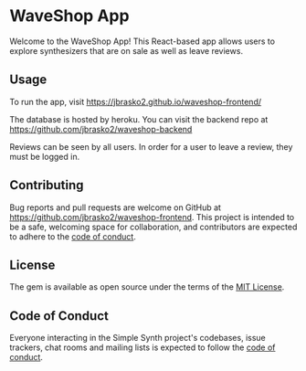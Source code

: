 # WaveShop App
Welcome to the WaveShop App! This React-based app allows users to explore synthesizers that are on sale as well as leave reviews.

## Usage
To run the app, visit https://jbrasko2.github.io/waveshop-frontend/

The database is hosted by heroku. You can visit the backend repo at https://github.com/jbrasko2/waveshop-backend

Reviews can be seen by all users. In order for a user to leave a review, they must be logged in.

## Contributing

Bug reports and pull requests are welcome on GitHub at https://github.com/jbrasko2/waveshop-frontend. This project is intended to be a safe, welcoming space for collaboration, and contributors are expected to adhere to the [code of conduct](https://github.com/jbrasko2/waveshop-frontend/blob/master/CODE_OF_CONDUCT.md).


## License

The gem is available as open source under the terms of the [MIT License](https://opensource.org/licenses/MIT).

## Code of Conduct

Everyone interacting in the Simple Synth project's codebases, issue trackers, chat rooms and mailing lists is expected to follow the [code of conduct](https://github.com/jbrasko2/waveshop-frontend/blob/master/CODE_OF_CONDUCT.md).
